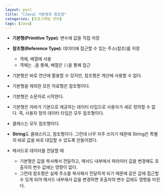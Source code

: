 ```yaml
---
layout: post
title: "[Java] 기본형과 참조형"
categories: [프로그래밍 언어]
tags: [Java]
---
```


- **기본형(Primitive Type)**: 변수에 값을 직접 저장
- **참조형(Reference Type)**: 데이터에 접근할 수 있는 주소(참조)를 저장

  - 객체, 배열에 사용
  - 객체는 `.`을 통해, 배열은 `[]`을 통해 접근

- 기본형은 바로 연산에 활용할 수 있지만, 참조형은 계산에 사용할 수 없다.
- 기본형을 제외한 모든 자료형은 참조형이다.
- 기본형은 소문자로 시작한다.
- 기본형은 자바가 기본으로 제공하는 데이터 타입으로 사용자가 새로 정의할 수 없다. 즉, 사용자 정의 데이터 타입은 모두 참조형이다.
- 클래스는 모두 참조형이다.
- **String**도 클래스이고, 참조형이다. 그런데 너무 자주 쓰이기 때문에 String은 특별히 바로 값을 바로 대입할 수 있도록 만들어졌다.

- 메서드로 데이터를 전달할 때
  - 기본형은 값을 복사해서 전달하고, 메서드 내부에서 파라미터 값을 변경해도 호출자의 변수 값에는 영향이 없다.
  - 그런데 참조형은 실제 주소를 복사해서 전달하게 되기 때문에 같은 값에 접근할 수 있게 되어 메서드 내부에서 값을 변경하면 호출자의 변수 값에도 영향을 미친다.

